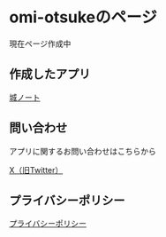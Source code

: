 # omi-otsukeのページ

現在ページ作成中

## 作成したアプリ

[城ノート](https://appstoreconnect.apple.com/apps/6752355246/distribution/info#:~:text=%E8%BF%BD%E5%8A%A0%E6%83%85%E5%A0%B1-,App%20Store%E3%81%A7%E8%A1%A8%E7%A4%BA,-%E3%83%A6%E3%83%BC%E3%82%B6%E3%82%A2%E3%82%AF%E3%82%BB%E3%82%B9%E3%82%92)

## 問い合わせ

アプリに関するお問い合わせはこちらから

[X（旧Twitter）](https://x.com/ootsuke79508?s=21)

## プライバシーポリシー

[プライバシーポリシー](https://drive.google.com/file/d/1pIJtv-RM8L_rP7RiaVGZXfPjsU381oiC/view?usp=sharing)
